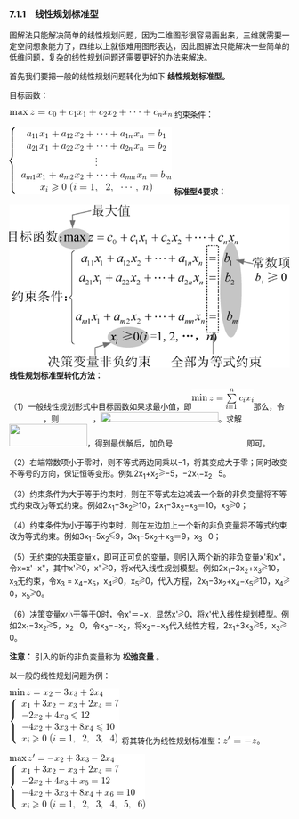 ### 7.1.1　线性规划标准型

图解法只能解决简单的线性规划问题，因为二维图形很容易画出来，三维就需要一定空间想象能力了，四维以上就很难用图形表达，因此图解法只能解决一些简单的低维问题，复杂的线性规划问题还需要更好的办法来解决。

首先我们要把一般的线性规划问题转化为如下 **线性规划标准型。**

目标函数：

![794.gif](../images/794.gif)
约束条件：

![795.gif](../images/795.gif)
**标准型4要求：**



![796.png](../images/796.png)
**线性规划标准型转化方法：**

（1）一般线性规划形式中目标函数如果求最小值，即<img class="my_markdown" src="../images/797.gif" style="width:111px;  height: 38px; "/>那么，令<img src="https://cdn.ptpress.cn/pubcloud/5B0A982E/ushu/N13082/online/FBOL6c69757cef863/Images/798.gif" style="width:61px;  height: 14px; "/>，则<img src="https://cdn.ptpress.cn/pubcloud/5B0A982E/ushu/N13082/online/FBOL6c69757cef863/Images/799.gif" style="width:61px;  height: 14px; "/>，<img src="https://cdn.ptpress.cn/pubcloud/5B0A982E/ushu/N13082/online/FBOL6c69757cef863/Images/800.gif" style="width:212px;  height: 18px; "/>。求解<img src="https://cdn.ptpress.cn/pubcloud/5B0A982E/ushu/N13082/online/FBOL6c69757cef863/Images/801.gif" style="width:140px;  height: 40px; "/>，得到最优解后，加负号<img src="https://cdn.ptpress.cn/pubcloud/5B0A982E/ushu/N13082/online/FBOL6c69757cef863/Images/802.gif" style="width:133px;  height: 15px; "/>即可。

（2）右端常数项小于零时，则不等式两边同乘以−1，将其变成大于零；同时改变不等号的方向，保证恒等变形。例如2x<sub class="my_markdown">1</sub>+x<sub>2</sub><img class="my_markdown" src="../images/5.gif" style="width:11px;  height: 14px; "/>−5，−2x<sub class="my_markdown">1</sub>−x<sub>2</sub><img src="https://cdn.ptpress.cn/pubcloud/5B0A982E/ushu/N13082/online/FBOL6c69757cef863/Images/6.gif" style="width:11px;  height: 14px; "/>5。

（3）约束条件为大于等于约束时，则在不等式左边减去一个新的非负变量将不等式约束改为等式约束。例如2x<sub class="my_markdown">1</sub>−3x<sub>2</sub><img class="my_markdown" src="../images/5.gif" style="width:11px;  height: 14px; "/>10，2x<sub class="my_markdown">1</sub>−3x<sub>2</sub>−x<sub>3</sub>＝10，x<sub>3</sub><img class="my_markdown" src="../images/5.gif" style="width:11px;  height: 14px; "/>0；

（4）约束条件为小于等于约束时，则在左边加上一个新的非负变量将不等式约束改为等式约束。例如3x<sub class="my_markdown">1</sub>−5x<sub>2</sub><img class="my_markdown" src="../images/6.gif" style="width:11px;  height: 14px; "/>9，3x<sub class="my_markdown">1</sub>−5x<sub>2</sub>＋x<sub>3</sub>＝9，x<sub>3</sub><img src="https://cdn.ptpress.cn/pubcloud/5B0A982E/ushu/N13082/online/FBOL6c69757cef863/Images/5.gif" style="width:11px;  height: 14px; "/>0；

（5）无约束的决策变量x，即可正可负的变量，则引入两个新的非负变量x'和x"，令x=x'−x"，其中x'<img class="my_markdown" src="../images/5.gif" style="width:11px;  height: 14px; "/>0，x"<img class="my_markdown" src="../images/5.gif" style="width:11px;  height: 14px; "/>0，将x代入线性规划模型。例如2x<sub class="my_markdown">1</sub>−3x<sub>2</sub>+x<sub>3</sub><img class="my_markdown" src="../images/5.gif" style="width:11px;  height: 14px; "/>10，x<sub>3</sub>无约束，令x<sub>3</sub> = x<sub>4</sub>−x<sub>5</sub>，x<sub>4</sub><img class="my_markdown" src="../images/5.gif" style="width:11px;  height: 14px; "/>0，x<sub>5</sub><img class="my_markdown" src="../images/5.gif" style="width:11px;  height: 14px; "/>0，代入方程，2x<sub class="my_markdown">1</sub>−3x<sub>2</sub>+x<sub>4</sub>−x<sub>5</sub><img class="my_markdown" src="../images/5.gif" style="width:11px;  height: 14px; "/>10，x<sub>4</sub><img class="my_markdown" src="../images/5.gif" style="width:11px;  height: 14px; "/>0，x<sub>5</sub><img class="my_markdown" src="../images/5.gif" style="width:11px;  height: 14px; "/>0。

（6）决策变量x小于等于0时，令x'＝−x，显然x'<img class="my_markdown" src="../images/5.gif" style="width:11px;  height: 14px; "/>0，将x'代入线性规划模型。例如2x<sub class="my_markdown">1</sub>−3x<sub>2</sub><img class="my_markdown" src="../images/5.gif" style="width:11px;  height: 14px; "/>5，x<sub>2</sub><img src="https://cdn.ptpress.cn/pubcloud/5B0A982E/ushu/N13082/online/FBOL6c69757cef863/Images/6.gif" style="width:11px;  height: 14px; "/>0，令x<sub>3</sub>=−x<sub>2</sub>，将x<sub>2</sub>=−x<sub>3</sub>代入线性方程，2x<sub class="my_markdown">1</sub>+3x<sub>3</sub><img class="my_markdown" src="../images/5.gif" style="width:11px;  height: 14px; "/>5，x<sub>3</sub><img class="my_markdown" src="../images/5.gif" style="width:11px;  height: 14px; "/>0。

**注意：** 引入的新的非负变量称为 **松弛变量** 。

以一般的线性规划问题为例：

![803.gif](../images/803.gif)
将其转化为线性规划标准型：<img class="my_markdown" src="../images/798.gif" style="width:61px;  height: 14px; "/>。

![804.gif](../images/804.gif)
